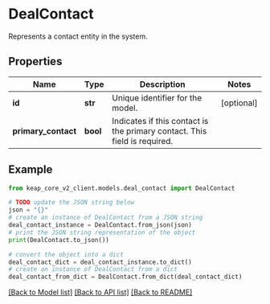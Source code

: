 # DealContact

Represents a contact entity in the system.

## Properties

Name | Type | Description | Notes
------------ | ------------- | ------------- | -------------
**id** | **str** | Unique identifier for the model. | [optional] 
**primary_contact** | **bool** | Indicates if this contact is the primary contact. This field is required. | 

## Example

```python
from keap_core_v2_client.models.deal_contact import DealContact

# TODO update the JSON string below
json = "{}"
# create an instance of DealContact from a JSON string
deal_contact_instance = DealContact.from_json(json)
# print the JSON string representation of the object
print(DealContact.to_json())

# convert the object into a dict
deal_contact_dict = deal_contact_instance.to_dict()
# create an instance of DealContact from a dict
deal_contact_from_dict = DealContact.from_dict(deal_contact_dict)
```
[[Back to Model list]](../README.md#documentation-for-models) [[Back to API list]](../README.md#documentation-for-api-endpoints) [[Back to README]](../README.md)


